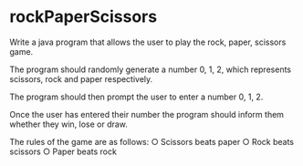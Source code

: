 # rockPaperScissors
Write a java program that allows the user to play the rock, paper, scissors game.

The program should randomly generate a number 0, 1, 2, which represents scissors,
rock and paper respectively.

The program should then prompt the user to enter a number 0, 1, 2.

Once the user has entered their number the program should inform them whether they
win, lose or draw.

The rules of the game are as follows:
  ○ Scissors beats paper
  ○ Rock beats scissors
  ○ Paper beats rock
